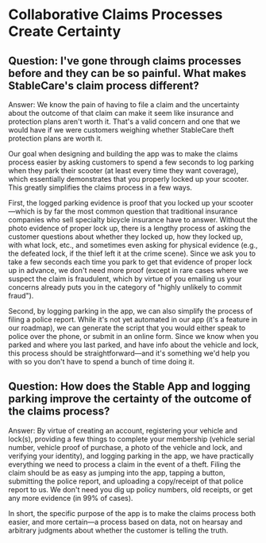 # Collaborative Claims Processes Create Certainty

## Question: I've gone through claims processes before and they can be so painful. What makes StableCare's claim process different?

Answer: We know the pain of having to file a claim and the uncertainty about the outcome of that claim can make it seem like insurance and protection plans aren't worth it. That's a valid concern and one that we would have if we were customers weighing whether StableCare theft protection plans are worth it.

Our goal when designing and building the app was to make the claims process easier by asking customers to spend a few seconds to log parking when they park their scooter (at least every time they want coverage), which essentially demonstrates that you properly locked up your scooter. This greatly simplifies the claims process in a few ways.

First, the logged parking evidence is proof that you locked up your scooter—which is by far the most common question that traditional insurance companies who sell specialty bicycle insurance have to answer. Without the photo evidence of proper lock up, there is a lengthy process of asking the customer questions about whether they locked up, how they locked up, with what lock, etc., and sometimes even asking for physical evidence (e.g., the defeated lock, if the thief left it at the crime scene). Since we ask you to take a few seconds each time you park to get that evidence of proper lock up in advance, we don't need more proof (except in rare cases where we suspect the claim is fraudulent, which by virtue of you emailing us your concerns already puts you in the category of "highly unlikely to commit fraud").

Second, by logging parking in the app, we can also simplify the process of filing a police report. While it's not yet automated in our app (it's a feature in our roadmap), we can generate the script that you would either speak to police over the phone, or submit in an online form. Since we know when you parked and where you last parked, and have info about the vehicle and lock, this process should be straightforward—and it's something we'd help you with so you don't have to spend a bunch of time doing it.

## Question: How does the Stable App and logging parking improve the certainty of the outcome of the claims process?

Answer: By virtue of creating an account, registering your vehicle and lock(s), providing a few things to complete your membership (vehicle serial number, vehicle proof of purchase, a photo of the vehicle and lock, and verifying your identity), and logging parking in the app, we have practically everything we need to process a claim in the event of a theft. Filing the claim should be as easy as jumping into the app, tapping a button, submitting the police report, and uploading a copy/receipt of that police report to us. We don't need you dig up policy numbers, old receipts, or get any more evidence (in 99% of cases).

In short, the specific purpose of the app is to make the claims process both easier, and more certain—a process based on data, not on hearsay and arbitrary judgments about whether the customer is telling the truth.
